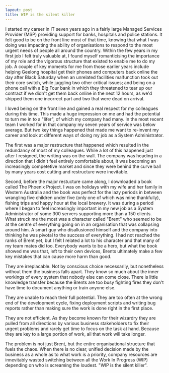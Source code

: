 ```yaml
---
layout: post
title: WIP is the silent killer
---
```


I started my career in IT seven years ago in a fairly large Managed Services Provider (MSP) providing support for banks, hospitals and police stations. It felt good to be on the front line most of that time, knowing that what I was doing was impacting the ability of organisations to respond to the most urgent needs of people all around the country. Within the few years in my first job I felt truly valuable at, I found myself romanticising the importance of my role and the vigorous structure that existed to enable me to do my job. A couple of key moments for me from those earlier years include helping Geelong hospital get their phones and computers back online the day after Black Saturday when an unrelated facilities malfunction took out their core switch, while juggling two other critical issues; and being on a phone call with a Big Four bank in which they threatened to tear up our contract if we didn't get them back online in the next 12 hours, as we'd shipped them one incorrect part and two that were dead on arrival.

I loved being on the front line and gained a real respect for my colleagues during this time. This made a huge impression on me and had the potential to turn me in to a "lifer", of which my company had many. In the most recent team I worked for in that company my seven years of service was below average. But two key things happened that made me want to re-invent my career and look at different ways of doing my job as a System Administrator.

The first was a major restructure that happened which resulted in the redundancy of most of my colleagues. While a lot of this happened just after I resigned, the writing was on the wall. The company was heading in a direction that I didn't feel entirely comfortable about, it was becoming an increasingly competetive market and since they were behind the curve ball by many years cost cutting and restructure were inevitable.

Second, before the major restucture came along, I downloaded a book called The Phoenix Project. I was on holidays with my wife and her family in Western Australia and the book was perfect for the lazy periods in between wrangling five children under five (only one of which was mine thankfully), fishing trips and happy hour at the local brewery. It was during a period where I began to feel increasingly important in my new job as a System Administrator of some 300 servers supporting more than a 150 clients. What struck me the most was a character called "Brent" who seemed to be at the centre of everything going on in an organisation that was collapsing around him. A smart guy who disallusioned himself and the company into thinking he was pivotal to the success of everything. I had not reached the ranks of Brent yet, but I felt I related a lot to his character and that many of my team mates did too. Everybody wants to be a hero, but what the book showed me was that, left to their own devices, Brents ultimately make a few key mistakes that can cause more harm than good.

They are irreplacable. Not by conscious choice necessarily, but nonetheless without them the business falls apart. They know so much about the inner workings of every system that nobody else can come close. There is little knowledge transfer because the Brents are too busy fighting fires they don't have time to document anything or train anyone else.

They are unable to reach their full potential. They are too often at the wrong end of the development cycle, fixing deployment scripts and writing bug reports rather than making sure the work is done right in the first place.

They are not efficient. As they become known for their wizardry they are pulled from all directions by various business stakeholders to fix their urgent problems and rarely get time to focus on the task at hand. Because they are key to a large portion of work, all that work will take longer.

The problem is not just Brent, but the entire organisational structure that fuels the chaos. When there is no clear, unified decision made by the business as a whole as to what work is a priority, company resources are innevitably wasted switching between all the Work In Progress (WIP) depending on who is screaming the loudest. "WIP is the silent killer".